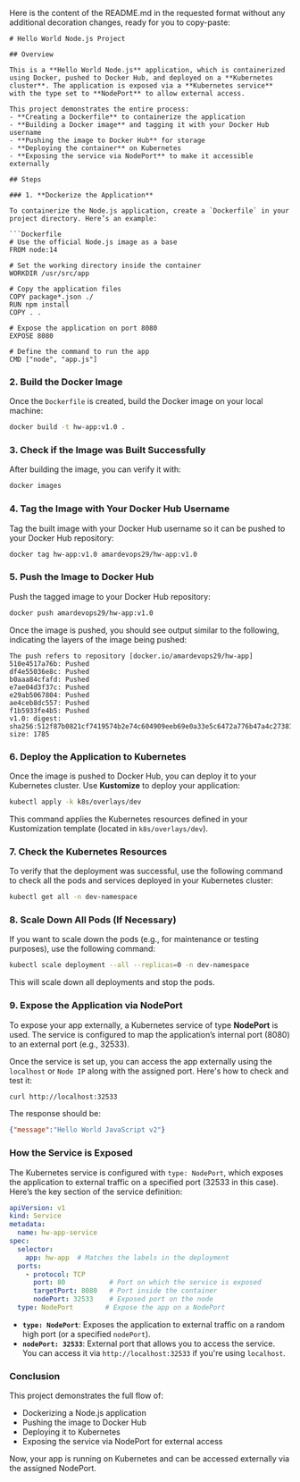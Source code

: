Here is the content of the README.md in the requested format without any additional decoration changes, ready for you to copy-paste:

```
# Hello World Node.js Project

## Overview

This is a **Hello World Node.js** application, which is containerized using Docker, pushed to Docker Hub, and deployed on a **Kubernetes cluster**. The application is exposed via a **Kubernetes service** with the type set to **NodePort** to allow external access.

This project demonstrates the entire process:
- **Creating a Dockerfile** to containerize the application
- **Building a Docker image** and tagging it with your Docker Hub username
- **Pushing the image to Docker Hub** for storage
- **Deploying the container** on Kubernetes
- **Exposing the service via NodePort** to make it accessible externally

## Steps

### 1. **Dockerize the Application**

To containerize the Node.js application, create a `Dockerfile` in your project directory. Here’s an example:

```Dockerfile
# Use the official Node.js image as a base
FROM node:14

# Set the working directory inside the container
WORKDIR /usr/src/app

# Copy the application files
COPY package*.json ./
RUN npm install
COPY . .

# Expose the application on port 8080
EXPOSE 8080

# Define the command to run the app
CMD ["node", "app.js"]
```

### 2. **Build the Docker Image**

Once the `Dockerfile` is created, build the Docker image on your local machine:

```bash
docker build -t hw-app:v1.0 .
```

### 3. **Check if the Image was Built Successfully**

After building the image, you can verify it with:

```bash
docker images
```

### 4. **Tag the Image with Your Docker Hub Username**

Tag the built image with your Docker Hub username so it can be pushed to your Docker Hub repository:

```bash
docker tag hw-app:v1.0 amardevops29/hw-app:v1.0
```

### 5. **Push the Image to Docker Hub**

Push the tagged image to your Docker Hub repository:

```bash
docker push amardevops29/hw-app:v1.0
```

Once the image is pushed, you should see output similar to the following, indicating the layers of the image being pushed:

```
The push refers to repository [docker.io/amardevops29/hw-app]
510e4517a76b: Pushed
df4e55036e8c: Pushed
b0aaa84cfafd: Pushed
e7ae04d3f37c: Pushed
e29ab5067804: Pushed
ae4ceb8dc557: Pushed
f1b5933fe4b5: Pushed
v1.0: digest: sha256:512f87b0821cf7419574b2e74c604909eeb69e0a33e5c6472a776b47a4c27381 size: 1785
```

### 6. **Deploy the Application to Kubernetes**

Once the image is pushed to Docker Hub, you can deploy it to your Kubernetes cluster. Use **Kustomize** to deploy your application:

```bash
kubectl apply -k k8s/overlays/dev
```

This command applies the Kubernetes resources defined in your Kustomization template (located in `k8s/overlays/dev`).

### 7. **Check the Kubernetes Resources**

To verify that the deployment was successful, use the following command to check all the pods and services deployed in your Kubernetes cluster:

```bash
kubectl get all -n dev-namespace
```

### 8. **Scale Down All Pods (If Necessary)**

If you want to scale down the pods (e.g., for maintenance or testing purposes), use the following command:

```bash
kubectl scale deployment --all --replicas=0 -n dev-namespace
```

This will scale down all deployments and stop the pods.

### 9. **Expose the Application via NodePort**

To expose your app externally, a Kubernetes service of type **NodePort** is used. The service is configured to map the application’s internal port (8080) to an external port (e.g., 32533).

Once the service is set up, you can access the app externally using the `localhost` or `Node IP` along with the assigned port. Here's how to check and test it:

```bash
curl http://localhost:32533
```

The response should be:

```json
{"message":"Hello World JavaScript v2"}
```

### How the Service is Exposed

The Kubernetes service is configured with `type: NodePort`, which exposes the application to external traffic on a specified port (32533 in this case). Here’s the key section of the service definition:

```yaml
apiVersion: v1
kind: Service
metadata:
  name: hw-app-service
spec:
  selector:
    app: hw-app  # Matches the labels in the deployment
  ports:
    - protocol: TCP
      port: 80           # Port on which the service is exposed
      targetPort: 8080   # Port inside the container
      nodePort: 32533    # Exposed port on the node
  type: NodePort        # Expose the app on a NodePort
```

- **`type: NodePort`**: Exposes the application to external traffic on a random high port (or a specified `nodePort`).
- **`nodePort: 32533`**: External port that allows you to access the service. You can access it via `http://localhost:32533` if you're using `localhost`.

### Conclusion

This project demonstrates the full flow of:
- Dockerizing a Node.js application
- Pushing the image to Docker Hub
- Deploying it to Kubernetes
- Exposing the service via NodePort for external access

Now, your app is running on Kubernetes and can be accessed externally via the assigned NodePort.
```


